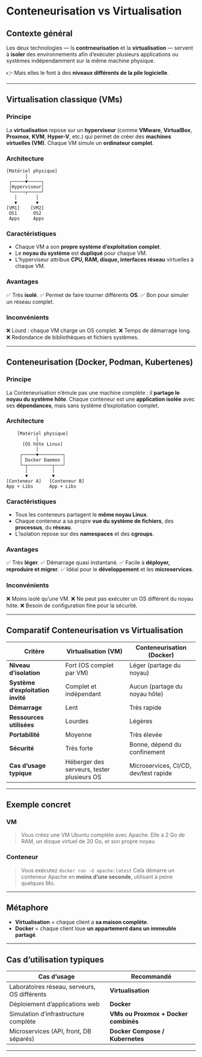 # Conteneurisation vs Virtualisation

## Contexte général
Les deux technologies — ls **contrneurisation** et la **virtualisation** — servent à **isoler** des environnements afin d’exécuter plusieurs applications ou systèmes indépendamment sur la même machine physique.

👉 Mais elles le font à des **niveaux différents de la pile logicielle**.

---

## Virtualisation classique (VMs)

### Principe
La **virtualisation** repose sur un **hyperviseur** (comme **VMware**, **VirtualBox**, **Proxmox**, **KVM**, **Hyper-V**, etc.) qui permet de créer des **machines virtuelles (VM)**.
Chaque VM simule un **ordinateur complet**.

### Architecture
```
[Matériel physique]
       │
 ┌─────▼─────┐
 │Hyperviseur│
 └─────┬─────┘
   │       │
   ▼       ▼
[VM1]    [VM2]
 OS1      OS2
 Apps     Apps
```

### Caractéristiques
- Chaque VM a son **propre système d’exploitation complet**.
- Le **noyau du système** est **dupliqué** pour chaque VM.
- L’hyperviseur attribue **CPU, RAM, disque, interfaces réseau** virtuelles à chaque VM.

### Avantages
✅ Très **isolé**.
✅ Permet de faire tourner différents **OS**.
✅ Bon pour simuler un réseau complet.

### Inconvénients
❌ Lourd : chaque VM charge un OS complet.
❌ Temps de démarrage long.
❌ Redondance de bibliothèques et fichiers systèmes.

---

## Conteneurisation (Docker, Podman, Kubertenes)

### Principe
La Conteneurisation n’émule pas une machine complète : il **partage le noyau du système hôte**.
Chaque conteneur est une **application isolée** avec ses **dépendances**, mais sans système d’exploitation complet.

### Architecture
```
    [Matériel physique]
           │
      [OS hôte Linux]
           │
     ┌─────▼─────────┐
     │ Docker Daemon │
     └─┬─────────┬───┘
       │         │
       ▼         ▼
[Conteneur A]   [Conteneur B]
App + Libs      App + Libs
```

### Caractéristiques
- Tous les conteneurs partagent le **même noyau Linux**.
- Chaque conteneur a sa propre **vue du système de fichiers**, des **processus**, du **réseau**.
- L’isolation repose sur des **namespaces** et des **cgroups**.

### Avantages
✅ Très **léger**.
✅ Démarrage quasi instantané.
✅ Facile à **déployer, reproduire et migrer**.
✅ Idéal pour le **développement** et les **microservices**.

### Inconvénients
❌ Moins isolé qu’une VM.
❌ Ne peut pas exécuter un OS différent du noyau hôte.
❌ Besoin de configuration fine pour la sécurité.

---

## Comparatif Conteneurisation vs Virtualisation

| Critère | **Virtualisation (VM)** | **Conteneurisation (Docker)** |
|----------|--------------------------|-------------------------------|
| **Niveau d’isolation** | Fort (OS complet par VM) | Léger (partage du noyau) |
| **Système d’exploitation invité** | Complet et indépendant | Aucun (partage du noyau hôte) |
| **Démarrage** | Lent | Très rapide |
| **Ressources utilisées** | Lourdes | Légères |
| **Portabilité** | Moyenne | Très élevée |
| **Sécurité** | Très forte | Bonne, dépend du confinement |
| **Cas d’usage typique** | Héberger des serveurs, tester plusieurs OS | Microservices, CI/CD, dev/test rapide |

---

## Exemple concret

### VM
> Vous créez une VM Ubuntu complète avec Apache.
> Elle a 2 Go de RAM, un disque virtuel de 20 Go, et son propre noyau.

### Conteneur
> Vous exécutez `docker run -d apache:latest`
> Cela démarre un conteneur Apache en **moins d’une seconde**, utilisant à peine quelques Mo.

---

## Métaphore
- **Virtualisation** = chaque client a **sa maison complète**.
- **Docker** = chaque client loue **un appartement dans un immeuble partagé**.

---

## Cas d’utilisation typiques

| Cas d’usage | Recommandé |
|--------------|------------|
| Laboratoires réseau, serveurs, OS différents | **Virtualisation** |
| Déploiement d’applications web | **Docker** |
| Simulation d’infrastructure complète | **VMs ou Proxmox + Docker combinés** |
| Microservices (API, front, DB séparés) | **Docker Compose / Kubernetes** |

---

